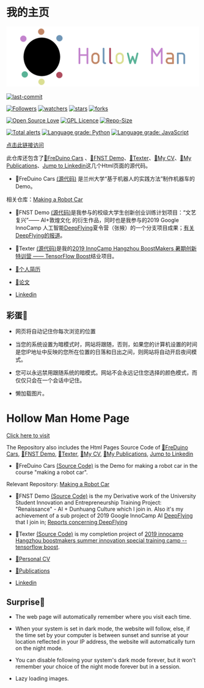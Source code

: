 # 我的主页

![](img/logo.gif)

[![last-commit](https://img.shields.io/github/last-commit/HollowMan6/HollowMan6.github.io)](../../graphs/commit-activity)

[![Followers](https://img.shields.io/github/followers/HollowMan6?style=social)](https://github.com/HollowMan6?tab=followers)
[![watchers](https://img.shields.io/github/watchers/HollowMan6/HollowMan6.github.io?style=social)](../../watchers)
[![stars](https://img.shields.io/github/stars/HollowMan6/HollowMan6.github.io?style=social)](../../stargazers)
[![forks](https://img.shields.io/github/forks/HollowMan6/HollowMan6.github.io?style=social)](../../network/members)

[![Open Source Love](https://img.shields.io/badge/-%E2%9D%A4%20Open%20Source-Green?style=flat-square&logo=Github&logoColor=white&link=https://hollowman6.github.io/fund.html)](https://hollowman6.github.io/fund.html)
[![GPL Licence](https://img.shields.io/badge/license-GPL-blue)](https://opensource.org/licenses/GPL-3.0/)
[![Repo-Size](https://img.shields.io/github/repo-size/HollowMan6/HollowMan6.github.io.svg)](../../archive/master.zip)

[![Total alerts](https://img.shields.io/lgtm/alerts/g/HollowMan6/HollowMan6.github.io.svg?logo=lgtm&logoWidth=18)](https://lgtm.com/projects/g/HollowMan6/HollowMan6.github.io/alerts/)
[![Language grade: Python](https://img.shields.io/lgtm/grade/python/g/HollowMan6/HollowMan6.github.io.svg?logo=lgtm&logoWidth=18)](https://lgtm.com/projects/g/HollowMan6/HollowMan6.github.io/context:python)
[![Language grade: JavaScript](https://img.shields.io/lgtm/grade/javascript/g/HollowMan6/HollowMan6.github.io.svg?logo=lgtm&logoWidth=18)](https://lgtm.com/projects/g/HollowMan6/HollowMan6.github.io/context:javascript)

[点击此链接访问](https://hollowman6.github.io)

此仓库还包含了[🚗FreDuino Cars](https://hollowman6.github.io/FreDuino) 、[📱FNST Demo](https://hollowman6.github.io/StyleTrans)、[📕Texter](https://hollowman6.github.io/Texter)、[📄My CV](https://hollowman6.github.io/CV)、[📝My Publications](https://hollowman6.github.io/Publications)、[Jump to Linkedin](https://hollowman6.github.io/Linkedin)这几个Html页面的源代码。

* 🚗FreDuino Cars [(源代码)](FreDuino/) 是兰州大学“基于机器人的实践方法”制作机器车的Demo。

相关仓库：[Making a Robot Car](https://github.com/HollowMan6/Answers-for-My-LZU-UG-Courses/tree/master/Making%20a%20Robot%20Car)

* 📱FNST Demo [(源代码)](StyleTrans/)是我参与的校级大学生创新创业训练计划项目：“文艺复兴”—— AI+敦煌文化 的衍生作品，同时也是我参与的2019 Google InnoCamp 人工智能[DeepFlying](https://github.com/dslab-deepflying/deepflying/tree/master/InnoCamp)夏令营（张掖）的一个分支项目成果；[有关DeepFlying的报道](http://news.lzu.edu.cn/c/201909/59389.html)。

* 📕Texter [(源代码)](Texter/)是我的[2019 InnoCamp Hangzhou BoostMakers 暑期创新特训营 —— TensorFlow Boost](https://blackwalnut.tech/tfboost/introduce)结业项目。

* [📄个人简历](https://hollowman6.github.io/CV/?language=cn) 

* [📝论文](https://hollowman6.github.io/Publications/)

* [Linkedin](https://hollowman6.github.io/Linkedin/)

## 彩蛋🎉

* 网页将自动记住你每次浏览的位置

* 当您的系统设置为暗模式时，网站将跟随，否则，如果您的计算机设置的时间是您IP地址中反映的您所在位置的日落和日出之间，则网站将自动开启夜间模式。

* 您可以永远禁用跟随系统的暗模式。网站不会永远记住您选择的颜色模式，而仅仅只会在一个会话中记住。
  
* 懒加载图片。

# Hollow Man Home Page

[Click here to visit](https://hollowman6.github.io)

The Repository also includes the Html Pages Source Code of [🚗FreDuino Cars](https://hollowman6.github.io/FreDuino), [📱FNST Demo](https://hollowman6.github.io/StyleTrans), [📕Texter](https://hollowman6.github.io/Texter), [📄My CV](https://hollowman6.github.io/CV), [📝My Publications](https://hollowman6.github.io/Publications), [Jump to Linkedin](https://hollowman6.github.io/Linkedin)

* 🚗FreDuino Cars [(Source Code)](FreDuino/) is the Demo for making a robot car in the course "making a robot car".

Relevant Repository: [Making a Robot Car](https://github.com/HollowMan6/Answers-for-My-LZU-UG-Courses/tree/master/Making%20a%20Robot%20Car)

* 📱FNST Demo [(Source Code)](StyleTrans/) is the my Derivative work of the University Student Innovation and Entrepreneurship Training Project: "Renaissance" - AI + Dunhuang Culture which I join in. Also it's my achievement of a sub project of 2019 Google InnoCamp AI [DeepFlying](https://github.com/dslab-deepflying/deepflying/tree/master/InnoCamp) that I join in; [Reports concerning DeepFlying](http://news.lzu.edu.cn/c/201909/59389.html)

* 📕Texter [(Source Code)](Texter/) is my completion project of [2019 innocamp Hangzhou boostmakers summer innovation special training camp -- tensorflow boost](https://blackwalnut.tech/tfboost/introduction).

* [📄Personal CV](https://hollowman6.github.io/CV/?language=en)

* [📝Publications](https://hollowman6.github.io/Publications/)

* [Linkedin](https://hollowman6.github.io/Linkedin/)

## Surprise🎉

* The web page will automatically remember where you visit each time.

* When your system is set in dark mode, the website will follow, else, if the time set by your computer is between sunset and sunrise at your location reflected in your IP address, the website will automatically turn on the night mode.

* You can disable following your system's dark mode forever, but it won't remember your choice of the night mode forever but in a session.

* Lazy loading images.
